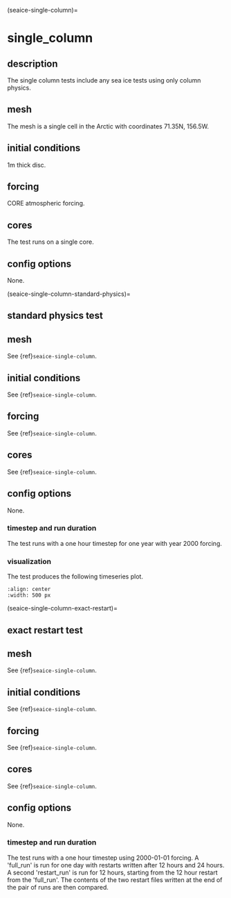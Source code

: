 (seaice-single-column)=

# single_column

## description

The single column tests include any sea ice tests using only column physics.

## mesh

The mesh is a single cell in the Arctic with coordinates 71.35N, 156.5W.

## initial conditions

1m thick disc.

## forcing

CORE atmospheric forcing.

## cores

The test runs on a single core.

## config options

None.

(seaice-single-column-standard-physics)=

## standard physics test

## mesh

See {ref}`seaice-single-column`.

## initial conditions

See {ref}`seaice-single-column`.

## forcing

See {ref}`seaice-single-column`.

## cores

See {ref}`seaice-single-column`.

## config options

None.

### timestep and run duration

The test runs with a one hour timestep for one year with year 2000 forcing.

### visualization

The test produces the following timeseries plot.

```{image} images/single_cell.png
:align: center
:width: 500 px
```

(seaice-single-column-exact-restart)=

## exact restart test

## mesh

See {ref}`seaice-single-column`.

## initial conditions

See {ref}`seaice-single-column`.

## forcing

See {ref}`seaice-single-column`.

## cores

See {ref}`seaice-single-column`.

## config options

None.

### timestep and run duration

The test runs with a one hour timestep using 2000-01-01 forcing.
A 'full_run' is run for one day with restarts written after 12 hours and 24 hours.
A second 'restart_run' is run for 12 hours, starting from the 12 hour restart from the 'full_run'.
The contents of the two restart files written at the end of the pair of runs are then compared.
